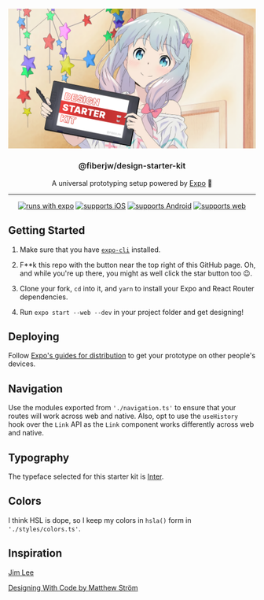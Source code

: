 <p align="center">
  <img alt="Design Starter Kit artworj" src="./design-starter-kit-artwork.png">
</p>

<h3 align="center" style="font-weight:600">
  @fiberjw/design-starter-kit
</h3>

<p align="center">
  A universal prototyping setup powered by <a href="https://expo.io">Expo</a> 🥤
</p>

---

<div align="center">

[![runs with expo](https://img.shields.io/badge/Runs%20with%20Expo-4630EB.svg?style=flat-square&logo=EXPO&labelColor=f3f3f3&logoColor=000)](https://expo.io/)
[![supports iOS](https://img.shields.io/badge/iOS-4630EB.svg?style=flat-square&logo=APPLE&labelColor=999999&logoColor=fff)](https://github.com/expo/expo)
[![supports Android](https://img.shields.io/badge/Android-4630EB.svg?style=flat-square&logo=ANDROID&labelColor=A4C639&logoColor=fff)](https://github.com/expo/expo)
[![supports web](https://img.shields.io/badge/web-4630EB.svg?style=flat-square&logo=GOOGLE-CHROME&labelColor=4285F4&logoColor=fff)](https://github.com/expo/expo)

</div>

## Getting Started

1. Make sure that you have [`expo-cli`](https://docs.expo.io/versions/latest/workflow/expo-cli/) installed.

1. F\*\*k this repo with the button near the top right of this GitHub page. Oh, and while you're up there, you might as well click the star button too 😉.

1. Clone your fork, `cd` into it, and `yarn` to install your Expo and React Router dependencies.

1. Run `expo start --web --dev` in your project folder and get designing!

## Deploying

Follow [Expo's guides for distribution](https://docs.expo.io/versions/v35.0.0/distribution/introduction/) to get your prototype on other people's devices.

## Navigation

Use the modules exported from `'./navigation.ts'` to ensure that your routes will work across web and native. Also, opt to use the `useHistory` hook over the `Link` API as the `Link` component works differently across web and native.

## Typography

The typeface selected for this starter kit is [Inter](https://rsms.me/inter/).

## Colors

I think HSL is dope, so I keep my colors in `hsla()` form in `'./styles/colors.ts'`.

## Inspiration

[Jim Lee](https://twitter.com/wwwjim/status/1178778548313579520)

[Designing With Code by Matthew Ström](https://matthewstrom.com/writing/designing-with-code.html)
